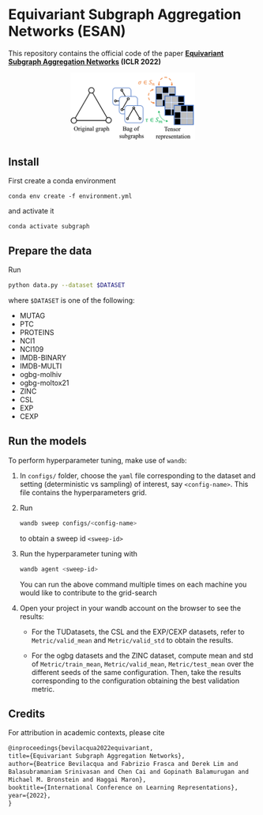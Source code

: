 # Equivariant Subgraph Aggregation Networks (ESAN)

This repository contains the official code of the paper
**[Equivariant Subgraph Aggregation Networks](https://arxiv.org/abs/2110.02910) (ICLR 2022)**

<p align="center">
<img src=./symmetries.png width=50% height=50%>
</p>

## Install

First create a conda environment
```
conda env create -f environment.yml
```
and activate it
```
conda activate subgraph
```

## Prepare the data
Run
```bash
python data.py --dataset $DATASET
```
where `$DATASET` is one of the following:
* MUTAG
* PTC
* PROTEINS
* NCI1
* NCI109
* IMDB-BINARY
* IMDB-MULTI
* ogbg-molhiv
* ogbg-moltox21
* ZINC
* CSL
* EXP
* CEXP

## Run the models

To perform hyperparameter tuning, make use of `wandb`:

1. In `configs/` folder, choose the `yaml` file corresponding to the dataset and setting (deterministic vs sampling) of interest, say `<config-name>`. This file contains the hyperparameters grid.

2. Run
    ```bash
    wandb sweep configs/<config-name>
    ````
    to obtain a sweep id `<sweep-id>`

3. Run the hyperparameter tuning with
    ```bash
    wandb agent <sweep-id>
    ```
    You can run the above command multiple times on each machine you would like to contribute to the grid-search

4. Open your project in your wandb account on the browser to see the results:
    * For the TUDatasets, the CSL and the EXP/CEXP datasets, refer to `Metric/valid_mean` and `Metric/valid_std` to obtain the results.

    * For the ogbg datasets and the ZINC dataset, compute mean and std of `Metric/train_mean`, `Metric/valid_mean`, `Metric/test_mean` over the different seeds of the same configuration.
    Then, take the results corresponding to the configuration obtaining the best validation metric.


## Credits

For attribution in academic contexts, please cite

```
@inproceedings{bevilacqua2022equivariant,
title={Equivariant Subgraph Aggregation Networks},
author={Beatrice Bevilacqua and Fabrizio Frasca and Derek Lim and Balasubramaniam Srinivasan and Chen Cai and Gopinath Balamurugan and Michael M. Bronstein and Haggai Maron},
booktitle={International Conference on Learning Representations},
year={2022},
}
```
